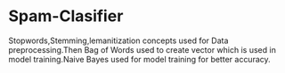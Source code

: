 # Spam-Clasifier
Stopwords,Stemming,lemanitization concepts  used for Data preprocessing.Then Bag of Words used to create vector which is used in model training.Naive Bayes used for model training for better accuracy.
